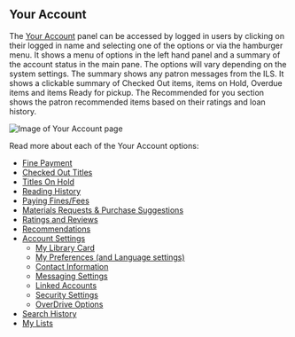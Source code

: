 ## Your Account

The [Your Account](/MyAccount) panel can be accessed by logged in users by clicking on their logged in name and selecting one of the options or via the hamburger menu. It shows a menu of options in the left hand panel and a summary of the account status in the main pane. The options will vary depending on the system settings. The summary shows any patron messages from the ILS. It shows a clickable summary of Checked Out items, items on Hold, Overdue items and items Ready for pickup. The Recommended for you section shows the patron recommended items based on their ratings and loan history.

![Image of Your Account page](/manual/images/My_Account_SS.png)

Read more about each of the Your Account options:
- [Fine Payment](/Admin/HelpManual?page=Fines-and-Fees)
- [Checked Out Titles](/Admin/HelpManual?page=Check-Out-Titles)
- [Titles On Hold](/Admin/HelpManual?page=Titles-On-Hold)
- [Reading History](/Admin/HelpManual?page=Reading-History)
- [Paying Fines/Fees](/Admin/HelpManual?page=Fines-and-Fees)
- [Materials Requests & Purchase Suggestions](/Admin/HelpManual?page=Materials-Requests-Purchase-Suggestions)
- [Ratings and Reviews](/Admin/HelpManual?page=Ratings-And-Reviews)
- [Recommendations](/Admin/HelpManual?page=Recommendations)
- [Account Settings](/Admin/HelpManual?page=Account-Settings)
  -  [My Library Card](/Admin/HelpManual?page=My-Library-Card)
  -  [My Preferences (and Language settings)](/Admin/HelpManual?page=My-Preferences)
  -  [Contact Information](/Admin/HelpManual?page=My-Contact-Information)
  -  [Messaging Settings](/Admin/HelpManual?page=My-Messaging-Settings)
  -  [Linked Accounts](/Admin/HelpManual?page=My-Linked-Accounts)
  -  [Security Settings](/Admin/HelpManual?page=My-Security-Settings)
  -  [OverDrive Options](/Admin/HelpManual?page=My-Overdrive-Options)
- [Search History](/Admin/HelpManual?page=Search-History)
- [My Lists](/Admin/HelpManual?page=User-Lists)
